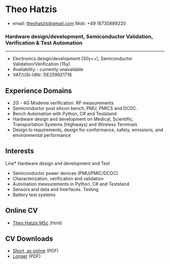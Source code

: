 # Theo Hatzis 

* email: theohatzis@gmail.com		Mob: +49 16730889220  

### Hardware design/development, Semiconductor Validation, Verification & Test Automation 
----------------------------------------
* Electronics design/development (30y++), Semiconductor Validation/Verification (15y)
* Availability - currently unavailable 
* VAT/USt-IdNr: DE259921718

## Experience Domains
* 2G - 4G Modems verification. RF measurements 
* Semiconductor post silicon bench, PMU, PMICS and DCDC. 
* Bench Automation with Python, C# and Teststand 
* Hardware design and development on Medical, Scientific, Transportation Systems (Highways) and Wireless Terminals
* Design to requirements, design for conformance, safety, emissions, and environmental performance 

## Interests

Line* Hardware design and development and Test
* Semiconductor power devices (PMU/PMIC/DCDC) 
* Characterization, verification and validation
* Automation measurements in Python, C# and Teststand
* Sensors and data and Interfaces. Testing  
* Battery test systems 


## Online  CV  

* [Theo Hatzis MSc](docs/Theo_Hatzis_3b.html) (html)

## CV Downloads

* [Short, as online](docs\Theo_Hatzis_3b.pdf) (PDF) 
* [Longer](docs\Theo_Hatzis_2.pdf) (PDF) 

